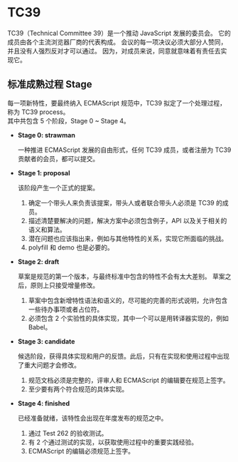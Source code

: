 # TC39

TC39（Technical Committee 39）是一个推动 JavaScript 发展的委员会。
它的成员由各个主流浏览器厂商的代表构成。
会议的每一项决议必须大部分人赞同，并且没有人强烈反对才可以通过。
因为，对成员来说，同意就意味着有责任去实现它。

## 标准成熟过程 Stage

每一项新特性，要最终纳入 ECMAScript 规范中，TC39 拟定了一个处理过程，称为 TC39 process。\
其中共包含 5 个阶段，Stage 0 ~ Stage 4。

- **Stage 0: strawman**

  一种推进 ECMAScript 发展的自由形式，任何 TC39 成员，或者注册为 TC39 贡献者的会员，都可以提交。

- **Stage 1: proposal**

  该阶段产生一个正式的提案。

  1. 确定一个带头人来负责该提案，带头人或者联合带头人必须是 TC39 的成员。
  2. 描述清楚要解决的问题，解决方案中必须包含例子，API 以及关于相关的语义和算法。
  3. 潜在问题也应该指出来，例如与其他特性的关系，实现它所面临的挑战。
  4. polyfill 和 demo 也是必要的。

- **Stage 2: draft**

  草案是规范的第一个版本，与最终标准中包含的特性不会有太大差别。 草案之后，原则上只接受增量修改。

  1. 草案中包含新增特性语法和语义的，尽可能的完善的形式说明，允许包含一些待办事项或者占位符。
  2. 必须包含 2 个实验性的具体实现，其中一个可以是用转译器实现的，例如 Babel。

- **Stage 3: candidate**

  候选阶段，获得具体实现和用户的反馈。此后，只有在实现和使用过程中出现了重大问题才会修改。

  1. 规范文档必须是完整的，评审人和 ECMAScript 的编辑要在规范上签字。
  2. 至少要有两个符合规范的具体实现。

- **Stage 4: finished**

  已经准备就绪，该特性会出现在年度发布的规范之中。

  1. 通过 Test 262 的验收测试。
  2. 有 2 个通过测试的实现，以获取使用过程中的重要实践经验。
  3. ECMAScript 的编辑必须规范上签字。

